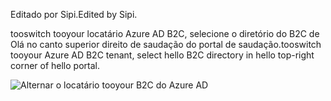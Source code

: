 <span data-ttu-id="99be7-101">Editado por Sipi.</span><span class="sxs-lookup"><span data-stu-id="99be7-101">Edited by Sipi.</span></span>

<span data-ttu-id="99be7-102">tooswitch tooyour locatário Azure AD B2C, selecione o diretório do B2C de Olá no canto superior direito de saudação do portal de saudação.</span><span class="sxs-lookup"><span data-stu-id="99be7-102">tooswitch tooyour Azure AD B2C tenant, select hello B2C directory in hello top-right corner of hello portal.</span></span>

![Alternar o locatário tooyour B2C do Azure AD](./media/active-directory-b2c-switch-b2c-tenant/switch-to-b2c-tenant.png)

